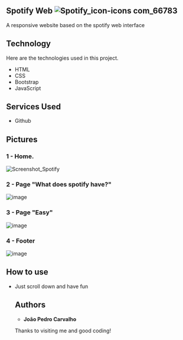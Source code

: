 ## Spotify Web  ![Spotify_icon-icons com_66783](https://user-images.githubusercontent.com/91575096/166113113-7084fd32-a8db-4088-9b5a-4a341c1233bf.png)
A responsive website based on the spotify web interface


## Technology 

Here are the technologies used in this project.

* HTML
* CSS
* Bootstrap
* JavaScript

## Services Used

* Github


## Pictures


### 1 - Home.
![Screenshot_Spotify](https://user-images.githubusercontent.com/91575096/166113176-95bc7c3e-d271-46b9-b44f-907baac6d226.png)

### 2 - Page "What does spotify have?"

![image](https://user-images.githubusercontent.com/91575096/166113304-b6b7c455-3861-400e-8c77-9be1c6760313.png)

### 3 - Page "Easy"

![image](https://user-images.githubusercontent.com/91575096/166113364-52e88b6d-79ba-478d-a502-539858fce265.png)

### 4 - Footer

![image](https://user-images.githubusercontent.com/91575096/166113382-69c32965-c786-4f67-ac33-959a8382102b.png)






## How to use

* Just scroll down and have fun






  ## Authors

  * **João Pedro Carvalho** 

  Thanks to visiting me and good coding!
